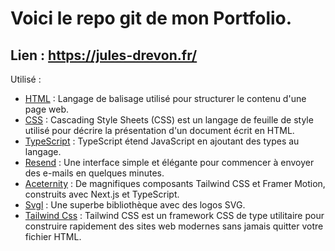 # Voici le repo git de mon Portfolio.

## Lien : https://jules-drevon.fr/

Utilisé :
- [HTML](https://developer.mozilla.org/fr/docs/Web/HTML) : Langage de balisage utilisé pour structurer le contenu d'une page web.
- [CSS](https://developer.mozilla.org/fr/docs/Web/CSS) : Cascading Style Sheets (CSS) est un langage de feuille de style utilisé pour décrire la présentation d'un document écrit en HTML.
- [TypeScript](https://www.typescriptlang.org/fr/) : TypeScript étend JavaScript en ajoutant des types au langage.
- [Resend](https://resend.com/) : Une interface simple et élégante pour commencer à envoyer des e-mails en quelques minutes.
- [Aceternity](https://ui.acerternity.com/) : De magnifiques composants Tailwind CSS et Framer Motion, construits avec Next.js et TypeScript.
- [Svgl](https://svgl.app/) : Une superbe bibliothèque avec des logos SVG.
- [Tailwind Css](https://tailwindcss.com) : Tailwind CSS est un framework CSS de type utilitaire pour construire rapidement des sites web modernes sans jamais quitter votre fichier HTML.
